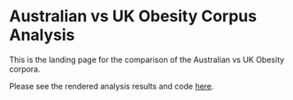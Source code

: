 # Australian vs UK Obesity Corpus Analysis

This is the landing page for the comparison of the Australian vs UK Obesity corpora.

Please see the rendered analysis results and code [here](https://sydney-informatics-hub.github.io/PIPE-3034-obesity2-bookchapter/).
